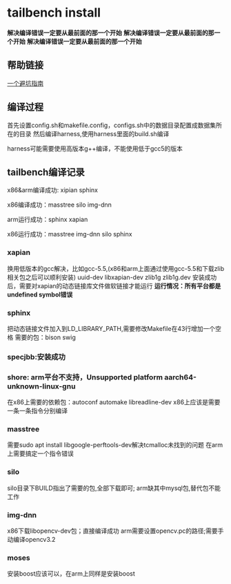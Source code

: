 # tailbench install

**解决编译错误一定要从最前面的那一个开始**
**解决编译错误一定要从最前面的那一个开始**
**解决编译错误一定要从最前面的那一个开始**

## 帮助链接

[一个避坑指南](https://github.com/deltavoid/Tailbench)

## 编译过程

首先设置config.sh和makefile.config，configs.sh中的数据目录配置成数据集所在的目录
然后编译harness,使用harness里面的build.sh编译

harness可能需要使用高版本g++编译，不能使用低于gcc5的版本

## tailbench编译记录

x86&arm编译成功: xipian sphinx  

x86编译成功：masstree silo img-dnn

arm运行成功：sphinx xapian

x86运行成功：masstree img-dnn silo sphinx

### xapian

   换用低版本的gcc解决，比如gcc-5.5,(x86和arm上面通过使用gcc-5.5和下载zlib相关包之后可以顺利安装)
   uuid-dev libxapian-dev  zlib1g zlib1g.dev
   安装成功后，需要对xapian的动态链接库文件做软链接才能运行
   **运行情况：所有平台都是undefined symbol错误**

### sphinx

把动态链接文件加入到LD_LIBRARY_PATH,需要修改Makefile在43行增加一个空格
需要的包：bison swig

### specjbb:安装成功


### shore: arm平台不支持，Unsupported platform aarch64-unknown-linux-gnu

在x86上需要的依赖包：autoconf automake libreadline-dev
x86上应该是需要一条一条指令分别编译

### masstree

需要sudo apt install libgoogle-perftools-dev解决tcmalloc未找到的问题
在arm上需要搞定一个指令错误

### silo

silo目录下BUILD指出了需要的包,全部下载即可; arm缺其中mysql包,替代包不能工作

### img-dnn

x86下载libopencv-dev包；直接编译成功
arm需要设置opencv.pc的路径;需要手动编译opencv3.2

### moses

安装boost应该可以，在arm上同样是安装boost

